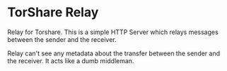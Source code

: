 # TorShare Relay

Relay for Torshare. This is a simple HTTP Server which relays messages between the sender and the receiver. 

Relay can't see any metadata about the transfer between the sender and the receiver. It acts like a dumb middleman.
